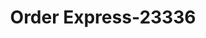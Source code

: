 ---
f_zip-code: 19348
f_state-code: PA
title: Order Express-23336
f_phone: 610-925-2749
f_city-only: Kennett Square
f_address: 612 South Union Street Kennett Square
f_location-unique-id: '23336'
slug: order-express-23336
updated-on: '2024-05-30T13:46:58.046Z'
created-on: '2024-05-30T13:36:59.803Z'
published-on: '2024-05-30T13:54:32.469Z'
f_city-state: cms/city/kennett-square-pa.md
f_company: cms/company/order-express.md
f_state: cms/state/pennsylvania.md
layout: '[payday-loan].html'
tags: payday-loan
---